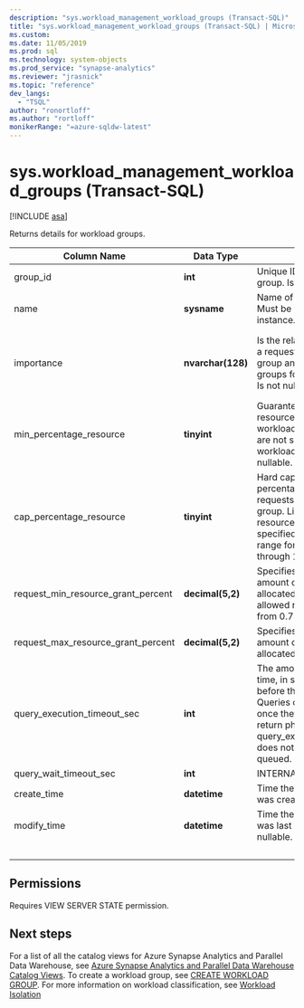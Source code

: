 ```yaml
---
description: "sys.workload_management_workload_groups (Transact-SQL)"
title: "sys.workload_management_workload_groups (Transact-SQL) | Microsoft Docs"
ms.custom:
ms.date: 11/05/2019
ms.prod: sql
ms.technology: system-objects
ms.prod_service: "synapse-analytics"
ms.reviewer: "jrasnick"
ms.topic: "reference"
dev_langs: 
  - "TSQL"
author: "ronortloff"
ms.author: "rortloff"
monikerRange: "=azure-sqldw-latest"
---
```

# sys.workload_management_workload_groups (Transact-SQL)

[!INCLUDE [asa](../../includes/applies-to-version/asa.md)]

 Returns details for workload groups.  
  
|Column Name|Data Type|Description|Range|  
|-----------------|---------------|-----------------|-----------|
|group_id|**int**|Unique ID of the workload group. Is not nullable.||
|name|**sysname**|Name of the workload group. Must be unique to the instance.  Is not nullable.||
|importance|**nvarchar(128)**|Is the relative importance of a request in this workload group and across workload groups for shared resources. Is not nullable.|low, below_normal, normal (default), above_normal, high||
|min_percentage_resource|**tinyint**|Guaranteed amount of resources for requests in the workload group. Resources are not shared with other workload groups. Is not nullable.||
|cap_percentage_resource|**tinyint**|Hard cap on the resource percentage allocation for requests in the workload group. Limits the maximum resources allocated to the specified level. The allowed range for value is from 1 through 100.||
|request_min_resource_grant_percent|**decimal(5,2)**|Specifies the minimum amount of resources allocated to a request. The allowed range for value is from 0.75 to 100.||
|request_max_resource_grant_percent |**decimal(5,2)**|Specifies the maximum amount of resources allocated to a request.||
|query_execution_timeout_sec|**int**|The amount of execution time, in seconds, allowed before the query is canceled.  Queries cannot be canceled once they have reached the return phase of execution.  query_execution_timeout_sec does not include time spent queued.|
|query_wait_timeout_sec|**int**|INTERNAL||
|create_time|**datetime**|Time the workload group was created. Is not nullable.||
modify_time|**datetime**|Time the workload group was last modified. Is not nullable.||
|&nbsp;||||
  
## Permissions

Requires VIEW SERVER STATE permission.

## Next steps

 For a list of all the catalog views for Azure Synapse Analytics and Parallel Data Warehouse, see [Azure Synapse Analytics and Parallel Data Warehouse Catalog Views](../../relational-databases/system-catalog-views/sql-data-warehouse-and-parallel-data-warehouse-catalog-views.md). To create a workload group, see [CREATE WORKLOAD GROUP](../../t-sql/statements/create-workload-group-transact-sql.md). For more information on workload classification, see [Workload Isolation](/azure/sql-data-warehouse/sql-data-warehouse-workload-isolation)
